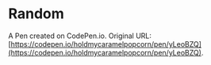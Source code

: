 # Random

A Pen created on CodePen.io. Original URL: [https://codepen.io/holdmycaramelpopcorn/pen/yLeoBZQ](https://codepen.io/holdmycaramelpopcorn/pen/yLeoBZQ).


